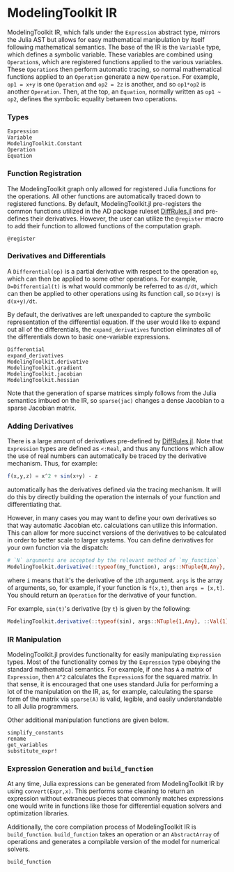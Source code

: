 # ModelingToolkit IR

ModelingToolkit IR, which falls under the `Expression` abstract type, mirrors
the Julia AST but allows for easy mathematical manipulation by itself following
mathematical semantics. The base of the IR is the `Variable` type, which defines
a symbolic variable. These variables are combined using `Operation`s, which are
registered functions applied to the various variables. These `Operation`s then
perform automatic tracing, so normal mathematical functions applied to an `Operation`
generate a new `Operation`. For example, `op1 = x+y` is one `Operation` and
`op2 = 2z` is another, and so `op1*op2` is another `Operation`. Then, at the top,
an `Equation`, normally written as `op1 ~ op2`, defines the symbolic equality
between two operations.

### Types

```@docs
Expression
Variable
ModelingToolkit.Constant
Operation
Equation
```

### Function Registration

The ModelingToolkit graph only allowed for registered Julia functions for the
operations. All other functions are automatically traced down to registered
functions. By default, ModelingToolkit.jl pre-registers the common functions
utilized in the AD package ruleset [DiffRules.jl](https://github.com/JuliaDiff/DiffRules.jl)
and pre-defines their derivatives. However, the user can utilize the `@register`
macro to add their function to allowed functions of the computation graph.

```@docs
@register
```

### Derivatives and Differentials

A `Differential(op)` is a partial derivative with respect to the operation `op`,
which can then be applied to some other operations. For example, `D=Differential(t)`
is what would commonly be referred to as `d/dt`, which can then be applied to
other operations using its function call, so `D(x+y)` is `d(x+y)/dt`.

By default, the derivatives are left unexpanded to capture the symbolic
representation of the differential equation. If the user would like to expand
out all of the differentials, the `expand_derivatives` function eliminates all
of the differentials down to basic one-variable expressions.

```@docs
Differential
expand_derivatives
ModelingToolkit.derivative
ModelingToolkit.gradient
ModelingToolkit.jacobian
ModelingToolkit.hessian
```

Note that the generation of sparse matrices simply follows from the Julia semantics
imbued on the IR, so `sparse(jac)` changes a dense Jacobian to a sparse Jacobian
matrix.

### Adding Derivatives

There is a large amount of derivatives pre-defined by
[DiffRules.jl](https://github.com/JuliaDiff/DiffRules.jl). Note that `Expression`
types are defined as `<:Real`, and thus any functions which allow the use of real
numbers can automatically be traced by the derivative mechanism. Thus, for example:

```julia
f(x,y,z) = x^2 + sin(x+y) - z
```

automatically has the derivatives defined via the tracing mechanism. It will do
this by directly building the operation the internals of your function and
differentiating that.

However, in many cases you may want to define your own derivatives so that way
automatic Jacobian etc. calculations can utilize this information. This can
allow for more succinct versions of the derivatives to be calculated in order
to better scale to larger systems. You can define derivatives for your own
function via the dispatch:

```julia
# `N` arguments are accepted by the relevant method of `my_function`
ModelingToolkit.derivative(::typeof(my_function), args::NTuple{N,Any}, ::Val{i})
```

where `i` means that it's the derivative of the `i`th argument. `args` is the
array of arguments, so, for example, if your function is `f(x,t)`, then `args = [x,t]`.
You should return an `Operation` for the derivative of your function.

For example, `sin(t)`'s derivative (by `t`) is given by the following:

```julia
ModelingToolkit.derivative(::typeof(sin), args::NTuple{1,Any}, ::Val{1}) = cos(args[1])
```

### IR Manipulation

ModelingToolkit.jl provides functionality for easily manipulating `Expression`
types. Most of the functionality comes by the `Expression` type obeying the
standard mathematical semantics. For example, if one has `A` a matrix of
`Expression`, then `A^2` calculates the `Expression`s for the squared matrix.
In that sense, it is encouraged that one uses standard Julia for performing a
lot of the manipulation on the IR, as, for example, calculating the sparse form
of the matrix via `sparse(A)` is valid, legible, and easily understandable
to all Julia programmers.

Other additional manipulation functions are given below.

```@docs
simplify_constants
rename
get_variables
substitute_expr!
```

### Expression Generation and `build_function`

At any time, Julia expressions can be generated from ModelingToolkit IR by using
`convert(Expr,x)`. This performs some cleaning to return an expression without
extraneous pieces that commonly matches expressions one would write in functions
like those for differential equation solvers and optimization libraries.

Additionally, the core compilation process of ModelingToolkit IR is `build_function`.
`build_function` takes an operation or an `AbstractArray` of operations and
generates a compilable version of the model for numerical solvers.

```@docs
build_function
```
